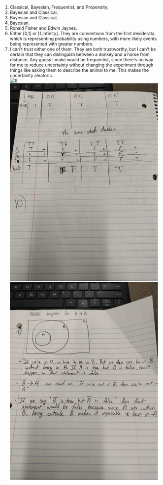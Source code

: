 1. Classical, Bayesian, Frequentist, and Propensity.
2. Bayesian and Classical.
3. Bayesian and Classical.
4. Bayesian.
5. Ronald Fisher and Edwin Jaynes.
6. Either [0,1] or [1,infinity]. They are conventions from the first desiderata, which is representing probability using numbers, with more likely events being represented with greater numbers.
7. I can't trust either one of them. They are both trustworthy, but I can't be certain that they can distinguish between a donkey and a horse from distance. Any guess I make would be frequentist, since there's no way for me to reduce uncertainty without changing the experiment through things like asking them to describe the animal to me. This makes the uncertainty aleatoric.  
![8](8.jpg)
![10](10.jpg)
![11](11.jpg)